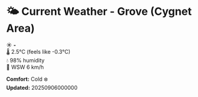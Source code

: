 # 🌤️ Current Weather - Grove (Cygnet Area)

☀️ **-**  
🌡️ 2.5°C (feels like -0.3°C)  
💧 98% humidity  
💨 WSW 6 km/h  

**Comfort:** Cold ❄️  
**Updated:** 20250906000000
